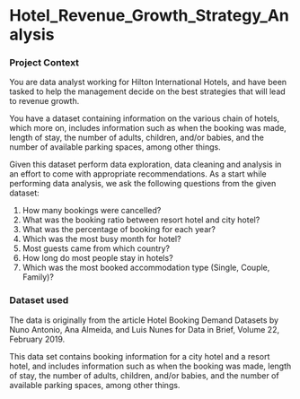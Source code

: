 # Hotel_Revenue_Growth_Strategy_Analysis
### Project Context

You are data analyst working for Hilton International Hotels, and have been tasked to help the management decide on the best strategies that will lead to revenue growth.

You have a dataset containing information on the various chain of hotels, which more on, includes information such as when the booking was made, length of stay, the number of adults, children, and/or babies, and the number of available parking spaces, among other things.

Given this dataset perform data exploration, data cleaning and analysis in an effort to come with appropriate recommendations.
As a start while performing data analysis, we ask the following questions from the given dataset:
1. How many bookings were cancelled?
2. What was the booking ratio between resort hotel and city hotel?
3. What was the percentage of booking for each year?
4. Which was the most busy month for hotel?
5. Most guests came from which country?
6. How long do most people stay in hotels?
7. Which was the most booked accommodation type (Single, Couple, Family)?

### Dataset used
The data is originally from the article Hotel Booking Demand Datasets by Nuno Antonio, Ana Almeida, and Luis Nunes for Data in Brief, Volume 22, February 2019.

This data set contains booking information for a city hotel and a resort hotel, and includes information such as when the booking was made, length of stay, the number of adults, children, and/or babies, and the number of available parking spaces, among other things.
